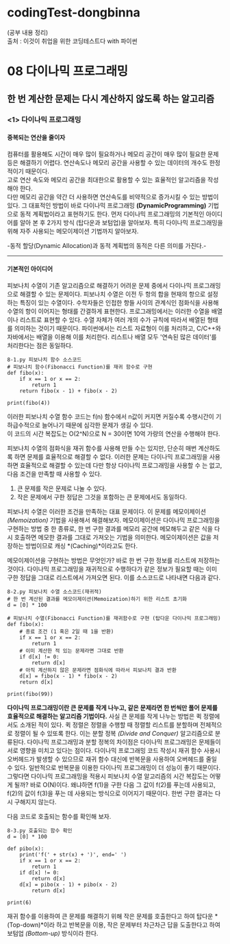 # codingTest-dongbinna
(공부 내용 정리)
<br>출처 : 이것이 취업을 위한 코딩테스트다 with 파이썬

# 08 다이나믹 프로그래밍

## 한 번 계산한 문제는 다시 계산하지 않도록 하는 알고리즘

### <1> 다이나믹 프로그래밍

#### 중복되는 연산을 줄이자

컴퓨터를 활용해도 시간이 매우 많이 필요하거나 메모리 공간이 매우 많이 필요한 문제 등은 해결하기 어렵다.
연산속도나 메모리 공간을 사용할 수 있는 데이터의 개수도 한정적이기 때문이다. <br>
고로 연산 속도와 메모리 공간을 최대한으로 활용할 수 있는 효율적인 알고리즘을 작성해야 한다.<br>
다만 메모리 공간을 약간 더 사용하면 연산속도를 비약적으로 증가시킬 수 있는 방법이 있다.
그 대표적인 방법이 바로 다이나믹 프로그래밍 **(DynamicProgramming)** 기법으로 동적 계획법이라고 표현하기도 한다.
먼저 다이나믹 프로그래밍의 기본적인 아이디어를 알아 본 후 2가지 방식 (탑다운과 보텀업)을 알아보자.
특히 다이나믹 프로그래밍을 위해 자주 사용되는 메모이제이션 기법까지 알아보자.

-동적 할당(Dynamic Allocation)과 동적 계획법의 동적은 다른 의미를 가진다.-

---

#### 기본적인 아이디어

피보나치 수열이 기존 알고리즘으로 해결하기 어려운 문제 중에서 다이나믹 프로그래밍으로 해결할 수 있는 문제이다.
피보나치 수열은 이전 두 항의 합을 현재의 항으로 설정하는 특징이 있는 수열이다.
수학자들은 인접한 항들 사이의 관계식인 점화식을 사용해 수열의 항이 이어지는 형태를 간결하게 표현한다.
프로그래밍에서는 이러한 수열을 배열이나 리스트로 표현할 수 있다. 수열 자체가 여러 개의 수가 규칙에 따라서
배열된 형태를 의미하는 것이기 때문이다. 파이썬에서는 리스트 자료형이 이를 처리하고, C/C++와 자바에서는
배열을 이용해 이를 처리한다. 리스트나 배열 모두 '연속된 많은 데이터'를 처리한다는 점은 동일하다.

```$python
8-1.py 피보나치 함수 소스코드
# 피보나치 함수(Fibonacci Function)를 재귀 함수로 구현
def fibo(x):
    if x == 1 or x == 2:
        return 1
    return fibo(x - 1) + fibo(x - 2)

print(fibo(4))
``` 
이러한 피보나치 수열 함수 코드는 f(n) 함수에서 n값이 커지면 커질수록 수행시간이 기하급수적으로
늘어나기 때문에 심각한 문제가 생길 수 있다. <br> 
이 코드의 시간 복잡도는 O(2^N)으로 N = 30이면 10억 가량의 연산을 수행해야 한다.

피보나치 수열의 점화식을 재귀 함수를 사용해 만들 수는 있지만, 단순히 매번 계산하도록 하면 문제를 효율적으로
해결할 수 없다. 이러한 문제는 다이나믹 프로그래밍을 사용하면 효율적으로 해결할 수 있는데 다만 항상
다이나믹 프로그래밍을 사용할 수 는 없고, 다음 조건을 만족할 때 사용할 수 있다.

1. 큰 문제를 작은 문제로 나눌 수 있다.
2. 작은 문제에서 구한 정답은 그것을 포함하는 큰 문제에서도 동일하다.

 피보나치 수열은 이러한 조건을 만족하는 대표 문제이다. 이 문제를 메모이제이션 *(Memoization)* 기법을
사용해서 해결해보자. 메모이제이션은 다이나믹 프로그래밍을 구현하는 방법 중 한 종류로, 한 번 구한 결과를
메모리 공간에 메모해두고 같은 식을 다시 호출하면 메모한 결과를 그대로 가져오는 기법을 의미한다.
메모이제이션은 값을 저장하는 방법이므로 캐싱 *(Caching)*이라고도 한다. <br>

 메모이제이션을 구현하는 방법은 무엇인가? 바로 한 번 구한 정보를 리스트에 저장하는 것이다.
다이나믹 프로그래밍을 재귀적으로 수행하다가 같은 정보가 필요할 때는 이미 구한 정답을 그대로 리스트에서
가져오면 된다. 이를 소스코드로 나타내면 다음과 같다.

```$python
8-2.py 피보나치 수열 소스코드(재귀적)
# 한 번 계산된 결과를 메모이제이션(Memoization)하기 위한 리스트 초기화
d = [0] * 100

# 피보나치 수열(Fibonacci Function)를 재귀함수로 구현 (탑다운 다이나믹 프로그래밍)
def fibo(x):
    # 종료 조건 (1 혹은 2일 때 1을 반환)
    if x == 1 or x == 2:
        return 1
    # 이미 계산한 적 있는 문제라면 그대로 반환
    if d[x] != 0:
        return d[x]
    # 아직 계산하지 않은 문제라면 점화식에 따라서 피보나치 결과 반환
    d[x] = fibo(x - 1) * fibo(x - 2)
    return d[x]

print(fibo(99))
```

**다이나믹 프로그래밍이란 큰 문제를 작게 나누고, 같은 문제라면 한 번씩만 풀어 문제를 효율적으로
해결하는 알고리즘 기법이다.** 사실 큰 문제를 작게 나누는 방법은 퀵 정렬에서도 소개된 적이 있다.
퀵 정렬은 정렬을 수행할 때 정렬할 리스트를 분할하며 전체적으로 정렬이 될 수 있또록 한다. 이는 분할 정복
*(Divide and Conquer)* 알고리즘으로 분류된다. 다이나믹 프로그래밍과 분할 정복의 차이점은
다이나믹 프로그래밍은 문제들이 서로 영향을 미치고 있다는 점이다.
다이나믹 프로그래밍 코드 작성시 재귀 함수 사용시 오버헤드가 발생할 수 있으므로 
재귀 함수 대신에 반복문을 사용하여 오버헤드를 줄일 수 있다. 일반적으로 반복문을 이용한 다이나믹 프로그래밍이
더 성능이 좋기 때문이다.
그렇다면 다이나믹 프로그래밍을 적용시 피보나치 수열 알고리즘의 시간 복잡도는 어떻게 될까?
바로 O(N)이다. 왜냐하면 f(1)을 구한 다음 그 값이 f(2)를 푸는데 사용되고, f(2)의 값이
f(3)을 푸는 데 사용되는 방식으로 이어지기 때문이다. 한번 구한 결과는 다시 구해지지 않는다.

다음 코드로 호출되는 함수를 확인해 보자.
```$python
8-3.py 호출되는 함수 확인
d = [0] * 100

def pibo(x):
    print('f(' + str(x) + ')', end=' ')
    if x == 1 or x == 2:
        return 1
    if d[x] != 0:
        return d[x]
    d[x] = pibo(x - 1) + pibo(x - 2)
        return d[x]

print(6)
```

재귀 함수를 이용하여 큰 문제를 해결하기 위해 작은 문제를 호출한다고 하여 탑다운 *(Top-down)*이라 하고
반복문을 이용, 작은 문제부터 차근차근 답을 도출한다고 하여 보텀업 *(Bottom-up)* 방식이라 한다.
